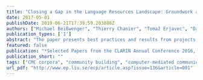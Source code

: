 ```yaml
---
title: "Closing a Gap in the Language Resources Landscape: Groundwork and Best Practices from Projects on Computer-mediated Communication in four European Countries"
date: 2017-05-01
publishDate: 2019-06-21T17:39:59.203888Z
authors: ["Michael Beißwenger", "Thierry Chanier", "Tomaž Erjavec", "Darja Fišer", "Axel Herold", "Nikola Lubešić", "Harald Lüngen", "Céline Poudat", "Egon Stemle", "Angelika Storrer", "Ciara Wigham"]
publication_types: ['1']
abstract: "The paper presents best practices and results from projects dedicated to the creation of corpora of computer-mediated communication and social media interactions (CMC) from four different countries. Even though there are still many open issues related to building and annotating corpora of this type, there already exists a range of tested solutions which may serve as a starting point for a comprehensive discussion on how future standards for CMC corpora could (and should) be shaped like."
featured: false
publication: "*Selected Papers from the CLARIN Annual Conference 2016, Aix-en-Provence, 26–28 October 2016, CLARIN Common Language Resources and Technology Infrastructure*"
publication_short: ""
tags: ["CMC corpora", "community building", "computer-mediated communication", "corpus annotation", "language resources", "social media corpora", "TEI"]
url_pdf: "http://www.ep.liu.se/ecp/article.asp?issue=136&article=001"
---
```


